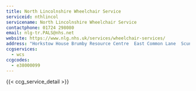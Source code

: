 ```yaml
---
title: North Lincolnshire Wheelchair Service
serviceid: nthlincol
servicename: North Lincolnshire Wheelchair Service
contactphone: 01724 298080
email: nlg-tr.PALS@nhs.net
website: https://www.nlg.nhs.uk/services/wheelchair-services/
address: "Horkstow House Brumby Resource Centre  East Common Lane  Scunthorpe  North Lincolnshire  DN16 1QQ"
ccgservices:
  - wcs
ccgcodes:
  - e38000099
---
```


{{< ccg_service_detail >}}
